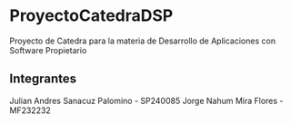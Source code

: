 # ProyectoCatedraDSP
Proyecto de Catedra para la materia de Desarrollo de Aplicaciones con Software Propietario

## Integrantes

Julian Andres Sanacuz Palomino  - SP240085
Jorge Nahum Mira Flores - MF232232


